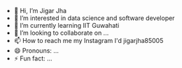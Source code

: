 - 👋 Hi, I’m Jigar Jha
- 👀 I’m interested in data science and software developer 
- 🌱 I’m currently learning IIT Guwahati 
- 💞️ I’m looking to collaborate on ...
- 📫 How to reach me my Instagram I'd jigarjha85005
- 😄 Pronouns: ...
- ⚡ Fun fact: ...

<!---
ji856/ji856 is a ✨ special ✨ repository because its `README.md` (this file) appears on your GitHub profile.
You can click the Preview link to take a look at your changes.
--->
